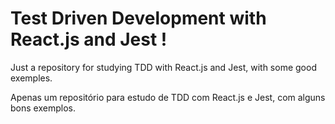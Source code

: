 # Test Driven Development with React.js and Jest !

Just a repository for studying TDD with React.js and Jest, with some good exemples.

Apenas um repositório para estudo de TDD com React.js e Jest, com alguns bons exemplos.



   